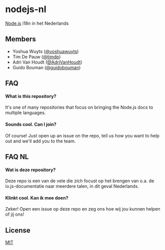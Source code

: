 # nodejs-nl
[Node.js](https://nodejs.org/) i18n in het Nederlands

## Members
- Yoshua Wuyts ([@yoshuawuyts](https://github.com/yoshuawuyts))
- Tim De Pauw ([@timdp](https://github.com/timdp))
- Adri Van Houdt ([@AdriVanHoudt](https://github.com/adrivanhoudt))
- Guido Bouman ([@guidobouman](https://github.com/guidobouman))

## FAQ
#### What is this repository? 
It's one of many repositories that focus on bringing the Node.js docs to multiple 
languages.

#### Sounds cool. Can I join?
Of course! Just open up an issue on the repo, tell us how you want to help out
and we'll add you to the team.

## FAQ NL
#### Wat is deze repository?
Deze repo is een van de vele die zich focust op het brengen van o.a. de io.js-documentatie naar meerdere talen, in dit geval Nederlands.

#### Klinkt cool. Kan ik mee doen?
Zeker! Open een issue op deze repo en zeg ons hoe wij jou kunnen helpen of jij ons!

## License
[MIT](https://tldrlegal.com/license/mit-license)
